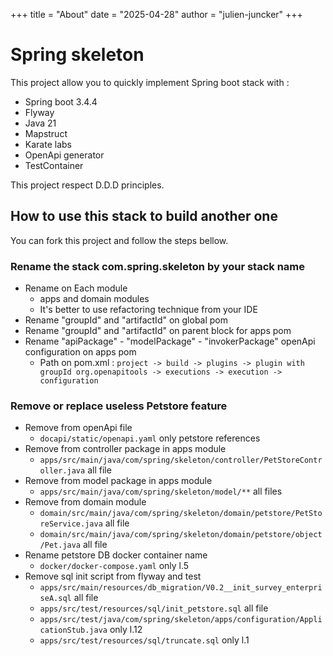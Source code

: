 +++
title = "About"
date = "2025-04-28"
author = "julien-juncker"
+++

# Spring skeleton
This project allow you to quickly implement Spring boot stack with :
- Spring boot 3.4.4
- Flyway
- Java 21
- Mapstruct
- Karate labs
- OpenApi generator
- TestContainer

This project respect D.D.D principles.

## How to use this stack to build another one
You can fork this project and follow the steps bellow.

### Rename the stack com.spring.skeleton by your stack name
- Rename on Each module
    - apps and domain modules
    - It's better to use refactoring technique from your IDE
- Rename "groupId" and "artifactId" on global pom
- Rename "groupId" and "artifactId" on parent block for apps pom
- Rename "apiPackage" - "modelPackage" - "invokerPackage" openApi configuration on apps pom
    - Path on pom.xml : `project -> build -> plugins -> plugin with groupId org.openapitools -> executions -> execution -> configuration`

### Remove or replace useless Petstore feature
- Remove from openApi file
    - `docapi/static/openapi.yaml` only petstore references
- Remove from controller package in apps module
    - `apps/src/main/java/com/spring/skeleton/controller/PetStoreController.java` all file
- Remove from model package in apps module
  - `apps/src/main/java/com/spring/skeleton/model/**` all files
- Remove from domain module
    - `domain/src/main/java/com/spring/skeleton/domain/petstore/PetStoreService.java` all file
    - `domain/src/main/java/com/spring/skeleton/domain/petstore/object/Pet.java` all file
- Rename petstore DB docker container name
  - `docker/docker-compose.yaml` only l.5
- Remove sql init script from flyway and test
  - `apps/src/main/resources/db_migration/V0.2__init_survey_enterpriseA.sql` all file
  - `apps/src/test/resources/sql/init_petstore.sql` all file
  - `apps/src/test/java/com/spring/skeleton/apps/configuration/ApplicationStub.java` only l.12
  - `apps/src/test/resources/sql/truncate.sql` only l.1